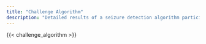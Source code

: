 ```yaml
---
title: "Challenge Algorithm"
description: "Detailed results of a seizure detection algorithm participating in the 2025 Seizure Detection Challenge."
---
```


{{< challenge_algorithm >}}
